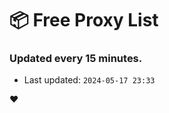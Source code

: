 # :package: Free Proxy List
### Updated every 15 minutes.

- Last updated: `2024-05-17 23:33`

:heart:
